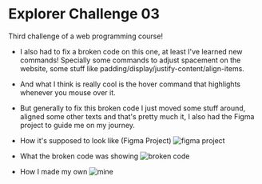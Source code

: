 # Explorer Challenge 03
Third challenge of a web programming course!

- I also had to fix a broken code on this one, at least I've learned new commands! Specially some commands to adjust spacement on the website, some stuff like padding/display/justify-content/align-items. 
- And what I think is really cool is the hover command that highlights whenever you mouse over it.
- But generally to fix this broken code I just moved some stuff around, aligned some other texts and that's pretty much it, I also had the Figma project to guide me on my journey.

- How it's supposed to look like (Figma Project)
![figma project](https://i.imgur.com/Xrr0kQo.png)
- What the broken code was showing
![broken code](https://i.imgur.com/Ob8QrOA.png)
- How I made my own
![mine](https://i.imgur.com/COehJoI.png)
